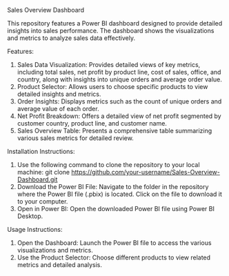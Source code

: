 Sales Overview Dashboard

This repository features a Power BI dashboard designed to provide detailed insights into sales performance. The dashboard shows the visualizations and metrics to analyze sales data effectively.

Features:
1. Sales Data Visualization: Provides detailed views of key metrics, including total sales, net profit by product line, cost of sales, office, and country, along with insights into unique orders and average order value.
2. Product Selector: Allows users to choose specific products to view detailed insights and metrics.
3. Order Insights: Displays metrics such as the count of unique orders and average value of each order.
4. Net Profit Breakdown: Offers a detailed view of net profit segmented by customer country, product line, and customer name.
5. Sales Overview Table: Presents a comprehensive table summarizing various sales metrics for detailed review.

Installation Instructions:
1. Use the following command to clone the repository to your local machine:
   git clone https://github.com/your-username/Sales-Overview-Dashboard.git
2. Download the Power BI File: Navigate to the folder in the repository where the Power BI file (.pbix) is located. Click on the file to download it to your computer.
3. Open in Power BI: Open the downloaded Power BI file using Power BI Desktop.

Usage Instructions:
1. Open the Dashboard: Launch the Power BI file to access the various visualizations and metrics.
2. Use the Product Selector: Choose different products to view related metrics and detailed analysis.
